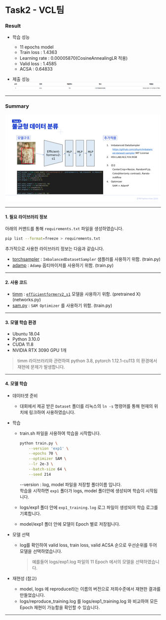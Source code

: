 # Task2 - VCL팀

### Result
- 학습 성능
    - 11 epochs model
    - Train loss : 1.4363
    - Learning rate : 0.00005870(CosineAnnealingLR 적용)
    - Valid loss : 1.4585
    - ACSA : 0.64833

- 제출 성능
    <img src="./img/leaderboard.png" alt="image1"/>

---

### Summary
<img src="./img/ppt.png" alt="image1"/>

---
#### 1. 필요 라이브러리 정보

아래의 커맨드를 통해 `requirements.txt` 파일을 생성하였습니다.

```bash
pip list --format=freeze > requirements.txt
```

추가적으로 사용한 라이브러리 정보는 다음과 같습니다.

- [torchsampler](https://pypi.org/project/torchsampler/) : `ImbalancedDatasetSampler` 샘플러를 사용하기 위함. (train.py)
- [adamp](https://pypi.org/project/adamp/) : `Adamp` 옵티마이저를 사용하기 위함. (train.py)

___
#### 2. 사용 코드

- [timm](https://github.com/huggingface/pytorch-image-models/tree/main/timm) : [`efficientformerv2_s1`](https://arxiv.org/abs/2212.08059) 모델을 사용하기 위함. (pretrained X) (networks.py) 
- [sam.py](https://github.com/davda54/sam) : `SAM Optimizer` 를 사용하기 위함. (train.py)

---
#### 3. 모델 학습 환경

- Ubuntu 18.04
- Python 3.10.0
- CUDA 11.8
- NVIDIA RTX 3090 GPU 1개

> timm 라이브러리와 관련하여 python 3.8, pytorch 1.12.1-cu113 의 환경에서 재현에 문제가 발생합니다.

---
#### 4. 모델 학습
- 데이터셋 준비
    - 대회에서 제공 받은 `Dataset` 폴더를 리눅스의 `ln -s` 명령어를 통해 현재의 위치에 링크하여 사용하였습니다.

- 학습
    - train.sh 파일을 사용하여 학습을 시작합니다.

        ```bash
        python train.py \
            --version 'exp1' \
            --epochs 70 \
            --optimizer SAM \
            --lr 2e-3 \
            --batch-size 64 \
            --seed 214
        ```
        --version : log, model 파일을 저장할 폴더이름 입니다.  
        학습을 시작하면 `exp1` 폴더가 logs, model 폴더안에 생성되며 학습이 시작됩니다.  

    - logs/exp1 폴더 안에 `exp1_training.log` 로그 파일이 생성되어 학습 로그를 기록합니다.

    - model/exp1 폴더 안에 모델이 Epoch 별로 저장됩니다.

- 모델 선택
    - log를 확인하여 valid loss, train loss, valid ACSA 순으로 우선순위를 두어 모델을 선택하였습니다.
        > 예를들어 logs/exp1.log 파일의 11 Epoch 에서의 모델을 선택하였습니다.

- 재현성 (참고)
    - model, logs 에 reproduce라는 이름의 버전으로 저희수준에서 재현한 결과를 만들었습니다.
    - logs/reproduce_training.log 를 logs/exp1_training.log 와 비교하여 모든 Epoch 재현이 가능함을 확인할 수 있습니다.
___